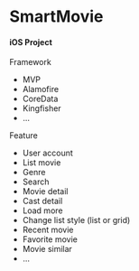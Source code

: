 # SmartMovie
#### iOS Project
Framework
- MVP
- Alamofire
- CoreData
- Kingfisher
- ...


Feature
- User account
- List movie
- Genre
- Search
- Movie detail
- Cast detail
- Load more
- Change list style (list or grid)
- Recent movie
- Favorite movie
- Movie similar
- ...